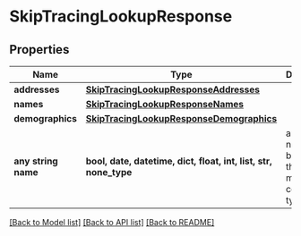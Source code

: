 # SkipTracingLookupResponse


## Properties
Name | Type | Description | Notes
------------ | ------------- | ------------- | -------------
**addresses** | [**SkipTracingLookupResponseAddresses**](SkipTracingLookupResponseAddresses.md) |  | [optional] 
**names** | [**SkipTracingLookupResponseNames**](SkipTracingLookupResponseNames.md) |  | [optional] 
**demographics** | [**SkipTracingLookupResponseDemographics**](SkipTracingLookupResponseDemographics.md) |  | [optional] 
**any string name** | **bool, date, datetime, dict, float, int, list, str, none_type** | any string name can be used but the value must be the correct type | [optional]

[[Back to Model list]](../README.md#documentation-for-models) [[Back to API list]](../README.md#documentation-for-api-endpoints) [[Back to README]](../README.md)


